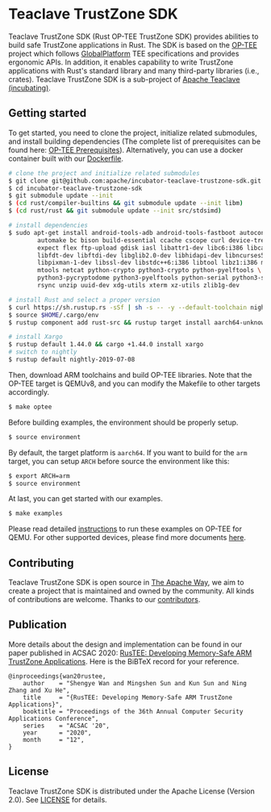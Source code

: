 # Teaclave TrustZone SDK

Teaclave TrustZone SDK (Rust OP-TEE TrustZone SDK) provides abilities to build
safe TrustZone applications in Rust. The SDK is based on the
[OP-TEE](https://www.op-tee.org/) project which follows
[GlobalPlatform](https://globalplatform.org/) TEE specifications and provides
ergonomic APIs. In addition, it enables capability to write TrustZone
applications with Rust's standard library and many third-party libraries (i.e.,
crates). Teaclave TrustZone SDK is a sub-project of [Apache Teaclave (incubating)](https://teaclave.apache.org/).

## Getting started

To get started, you need to clone the project, initialize related submodules,
and install building dependencies (The complete list of prerequisites can be found here: [OP-TEE Prerequisites](https://optee.readthedocs.io/en/latest/building/prerequisites.html)).
Alternatively, you can use a docker container built with our [Dockerfile](Dockerfile).

``` sh
# clone the project and initialize related submodules
$ git clone git@github.com:apache/incubator-teaclave-trustzone-sdk.git
$ cd incubator-teaclave-trustzone-sdk
$ git submodule update --init
$ (cd rust/compiler-builtins && git submodule update --init libm)
$ (cd rust/rust && git submodule update --init src/stdsimd)

# install dependencies
$ sudo apt-get install android-tools-adb android-tools-fastboot autoconf \
        automake bc bison build-essential ccache cscope curl device-tree-compiler \
        expect flex ftp-upload gdisk iasl libattr1-dev libc6:i386 libcap-dev \
        libfdt-dev libftdi-dev libglib2.0-dev libhidapi-dev libncurses5-dev \
        libpixman-1-dev libssl-dev libstdc++6:i386 libtool libz1:i386 make \
        mtools netcat python-crypto python3-crypto python-pyelftools \
        python3-pycryptodome python3-pyelftools python-serial python3-serial \
        rsync unzip uuid-dev xdg-utils xterm xz-utils zlib1g-dev

# install Rust and select a proper version
$ curl https://sh.rustup.rs -sSf | sh -s -- -y --default-toolchain nightly-2019-07-08
$ source $HOME/.cargo/env
$ rustup component add rust-src && rustup target install aarch64-unknown-linux-gnu arm-unknown-linux-gnueabihf

# install Xargo
$ rustup default 1.44.0 && cargo +1.44.0 install xargo
# switch to nightly
$ rustup default nightly-2019-07-08
```

Then, download ARM toolchains and build OP-TEE libraries. Note that the OP-TEE
target is QEMUv8, and you can modify the Makefile to other targets accordingly.

``` sh
$ make optee
```

Before building examples, the environment should be properly setup.

``` sh
$ source environment
```

By default, the target platform is `aarch64`. If you want to build for the `arm`
target, you can setup `ARCH` before source the environment like this:

```sh
$ export ARCH=arm
$ source environment
```

At last, you can get started with our examples.

``` sh
$ make examples
```

Please read detailed
[instructions](https://teaclave.apache.org/trustzone-sdk-docs/getting-started-with-optee-for-qemu-armv8/)
to run these examples on OP-TEE for QEMU. For other supported devices, please find
more documents [here](https://optee.readthedocs.io/en/latest/general/platforms.html).

## Contributing

Teaclave TrustZone SDK is open source in [The Apache Way](https://www.apache.org/theapacheway/),
we aim to create a project that is maintained and owned by the community. All
kinds of contributions are welcome. Thanks to our [contributors](https://teaclave.apache.org/contributors/).

## Publication

More details about the design and implementation can be found in our paper
published in ACSAC 2020:
[RusTEE: Developing Memory-Safe ARM TrustZone Applications](https://csis.gmu.edu/ksun/publications/ACSAC20_RusTEE_2020.pdf).
Here is the BiBTeX record for your reference.

```
@inproceedings{wan20rustee,
    author    = "Shengye Wan and Mingshen Sun and Kun Sun and Ning Zhang and Xu He",
    title     = "{RusTEE: Developing Memory-Safe ARM TrustZone Applications}",
    booktitle = "Proceedings of the 36th Annual Computer Security Applications Conference",
    series    = "ACSAC '20",
    year      = "2020",
    month     = "12",
}
```

## License

Teaclave TrustZone SDK is distributed under the Apache License (Version 2.0).
See [LICENSE](LICENSE) for details.
